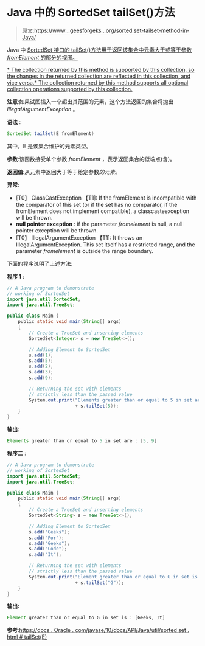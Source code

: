 # Java 中的 SortedSet tailSet()方法

> 原文:[https://www . geesforgeks . org/sorted set-tailset-method-in-Java/](https://www.geeksforgeeks.org/sortedset-tailset-method-in-java/)

Java 中 [SortedSet 接口的 tailSet()方法用于返回该集合中元素大于或等于参数 *fromElement* 的部分的视图。](https://www.geeksforgeeks.org/sortedset-java-examples/)

[*   The collection returned by this method is supported by this collection, so the changes in the returned collection are reflected in this collection, and vice versa.*   The collection returned by this method supports all optional collection operations supported by this collection.](https://www.geeksforgeeks.org/sortedset-java-examples/)

**注意**:如果试图插入一个超出其范围的元素，这个方法返回的集合将抛出 *IllegalArgumentException* 。

**语法** :

```java
SortedSet tailSet(E fromElement)

```

其中，E 是该集合维护的元素类型。

**参数**:该函数接受单个参数 *fromElement* ，表示返回集合的低端点(含)。

**返回值**:从元素中返回大于等于给定参数*的元素。*

**异常**:

*   [T0】 ClassCastException 【T1]: If the fromElement is incompatible with the comparator of this set (or if the set has no comparator, if the fromElement does not implement compatible), a classcasteexception will be thrown.
*   **null pointer exception** : if the parameter *fromelement* is null, a null pointer exception will be thrown.
*   [T0】 IllegalArgumentException 【T1]: It throws an IllegalArgumentException. This set itself has a restricted range, and the parameter *fromelement* is outside the range boundary.

下面的程序说明了上述方法:

**程序 1** :

```java
// A Java program to demonstrate
// working of SortedSet
import java.util.SortedSet;
import java.util.TreeSet;

public class Main {
    public static void main(String[] args)
    {
        // Create a TreeSet and inserting elements
        SortedSet<Integer> s = new TreeSet<>();

        // Adding Element to SortedSet
        s.add(1);
        s.add(5);
        s.add(2);
        s.add(3);
        s.add(9);

        // Returning the set with elements
        // strictly less than the passed value
        System.out.print("Elements greater than or equal to 5 in set are : "
                         + s.tailSet(5));
    }
}
```

**输出:**

```java
Elements greater than or equal to 5 in set are : [5, 9]

```

**程序二** :

```java
// A Java program to demonstrate
// working of SortedSet
import java.util.SortedSet;
import java.util.TreeSet;

public class Main {
    public static void main(String[] args)
    {
        // Create a TreeSet and inserting elements
        SortedSet<String> s = new TreeSet<>();

        // Adding Element to SortedSet
        s.add("Geeks");
        s.add("For");
        s.add("Geeks");
        s.add("Code");
        s.add("It");

        // Returning the set with elements
        // strictly less than the passed value
        System.out.print("Element greater than or equal to G in set is : "
                         + s.tailSet("G"));
    }
}
```

**输出:**

```java
Element greater than or equal to G in set is : [Geeks, It]

```

**参考**:[https://docs . Oracle . com/javase/10/docs/API/Java/util/sorted set . html # tailSet(E)](https://docs.oracle.com/javase/10/docs/api/java/util/SortedSet.html#tailSet(E))